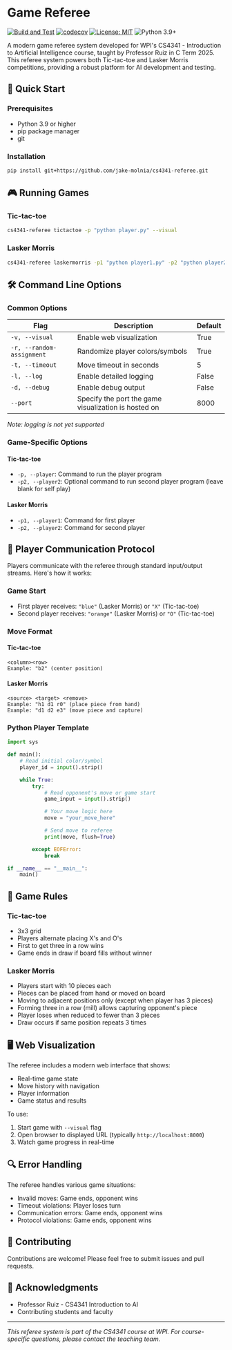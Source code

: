 # Game Referee
[![Build and Test](https://github.com/jake-molnia/cs4341-referee/actions/workflows/build.yml/badge.svg)](https://github.com/jake-molnia/cs4341-referee/actions/workflows/build.yml)
[![codecov](https://codecov.io/gh/jake-molnia/cs4341-referee/branch/main/graph/badge.svg)](https://codecov.io/gh/{username}/cs4341-referee)
[![License: MIT](https://img.shields.io/badge/License-MIT-yellow.svg)](https://opensource.org/licenses/MIT)
![Python 3.9+](https://img.shields.io/badge/python-3.9%2B-blue.svg)

A modern game referee system developed for WPI's CS4341 - Introduction to Artificial Intelligence course, taught by Professor Ruiz in C Term 2025. This referee system powers both Tic-tac-toe and Lasker Morris competitions, providing a robust platform for AI development and testing.

## 🚀 Quick Start

### Prerequisites

- Python 3.9 or higher
- pip package manager
- git

### Installation

```bash
pip install git+https://github.com/jake-molnia/cs4341-referee.git
```

## 🎮 Running Games

### Tic-tac-toe

```bash
cs4341-referee tictactoe -p "python player.py" --visual
```

### Lasker Morris

```bash
cs4341-referee laskermorris -p1 "python player1.py" -p2 "python player2.py" --visual
```

## 🛠️ Command Line Options

### Common Options

| Flag | Description | Default |
|------|-------------|---------|
| `-v, --visual` | Enable web visualization | True |
| `-r, --random-assignment` | Randomize player colors/symbols | True |
| `-t, --timeout` | Move timeout in seconds | 5 |
| `-l, --log` | Enable detailed logging | False |
| `-d, --debug` | Enable debug output | False |
| `--port` | Specify the port the game visualization is hosted on | 8000 |

_Note: logging is not yet supported_

### Game-Specific Options

#### Tic-tac-toe
- `-p, --player`: Command to run the player program
- `-p2, --player2`: Optional command to run second player program (leave blank for self play)

#### Lasker Morris
- `-p1, --player1`: Command for first player
- `-p2, --player2`: Command for second player

## 🤖 Player Communication Protocol

Players communicate with the referee through standard input/output streams. Here's how it works:

### Game Start
- First player receives: `"blue"` (Lasker Morris) or `"X"` (Tic-tac-toe)
- Second player receives: `"orange"` (Lasker Morris) or `"O"` (Tic-tac-toe)

### Move Format

#### Tic-tac-toe
```
<column><row>
Example: "b2" (center position)
```

#### Lasker Morris
```
<source> <target> <remove>
Example: "h1 d1 r0" (place piece from hand)
Example: "d1 d2 e3" (move piece and capture)
```

### Python Player Template
```python
import sys

def main():
    # Read initial color/symbol
    player_id = input().strip()

    while True:
        try:
            # Read opponent's move or game start
            game_input = input().strip()

            # Your move logic here
            move = "your_move_here"

            # Send move to referee
            print(move, flush=True)

        except EOFError:
            break

if __name__ == "__main__":
    main()
```

## 🎯 Game Rules

### Tic-tac-toe
- 3x3 grid
- Players alternate placing X's and O's
- First to get three in a row wins
- Game ends in draw if board fills without winner

### Lasker Morris
- Players start with 10 pieces each
- Pieces can be placed from hand or moved on board
- Moving to adjacent positions only (except when player has 3 pieces)
- Forming three in a row (mill) allows capturing opponent's piece
- Player loses when reduced to fewer than 3 pieces
- Draw occurs if same position repeats 3 times

## 🖥️ Web Visualization

The referee includes a modern web interface that shows:
- Real-time game state
- Move history with navigation
- Player information
- Game status and results

To use:
1. Start game with `--visual` flag
2. Open browser to displayed URL (typically `http://localhost:8000`)
3. Watch game progress in real-time

## 🔍 Error Handling

The referee handles various game situations:

- Invalid moves: Game ends, opponent wins
- Timeout violations: Player loses turn
- Communication errors: Game ends, opponent wins
- Protocol violations: Game ends, opponent wins

## 👥 Contributing

Contributions are welcome! Please feel free to submit issues and pull requests.


## 🙏 Acknowledgments

- Professor Ruiz - CS4341 Introduction to AI
- Contributing students and faculty

---

*This referee system is part of the CS4341 course at WPI. For course-specific questions, please contact the teaching team.*
